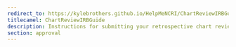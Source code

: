```yaml
---
redirect_to: https://kylebrothers.github.io/HelpMeNCRI/ChartReviewIRBGuide.html
titlecamel: ChartReviewIRBGuide
description: Instructions for submitting your retrospective chart review to the IRB 
section: approval
---
```

